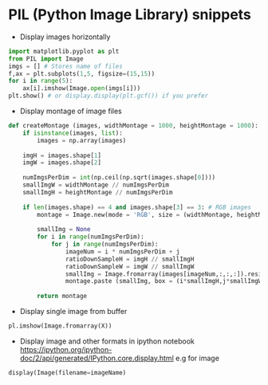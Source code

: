# PIL (Python Image Library) snippets

* Display images horizontally
```python
import matplotlib.pyplot as plt
from PIL import Image
imgs = [] # Stores name of files  
f,ax = plt.subplots(1,5, figsize=(15,15))
for i in range(5):
    ax[i].imshow(Image.open(imgs[i]))
plt.show() # or display.display(plt.gcf()) if you prefer
```

* Display montage of image files
```python
def createMontage (images, widthMontage = 1000, heightMontage = 1000):
    if isinstance(images, list):
        images = np.array(images)    
    
    imgH = images.shape[1]
    imgW = images.shape[2]
    
    numImgsPerDim = int(np.ceil(np.sqrt(images.shape[0])))
    smallImgW = widthMontage // numImgsPerDim
    smallImgH = heightMontage // numImgsPerDim
    
    if len(images.shape) == 4 and images.shape[3] == 3: # RGB images
        montage = Image.new(mode = 'RGB', size = (widthMontage, heightMontage))
        
        smallImg = None
        for i in range(numImgsPerDim):
            for j in range(numImgsPerDim):
                imageNum = i * numImgsPerDim + j
                ratioDownSampleH = imgH // smallImgH
                ratioDownSampleW = imgW // smallImgW
                smallImg = Image.fromarray(images[imageNum,:,:,:]).resize(size = (smallImgW, smallImgH))
                montage.paste (smallImg, box = (i*smallImgH,j*smallImgW))
        
        return montage
```
* Display single image from buffer
```python
pl.imshow(Image.fromarray(X))
```

* Display image and other formats in ipython notebook
https://ipython.org/ipython-doc/2/api/generated/IPython.core.display.html
e.g for image
```python
display(Image(filename=imageName)
```
